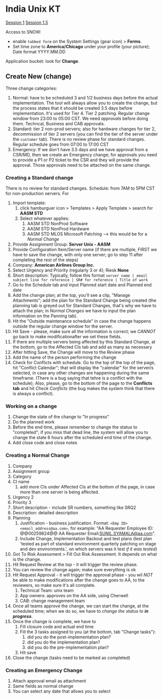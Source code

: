 # India Unix KT

[Session 1](https://web.microsoftstream.com/video/24f2f96d-b577-4143-8237-9f45771612c3)
[Session 1.5](https://web.microsoftstream.com/video/7a197d4e-ee38-436b-87f1-277332fe20fd)

Access to SNOW:

- enable `tabbed form` on the System Settings (gear icon) > **Forms**. 
- Set time zone to **America/Chicago** under your profile (your picture); Date format YYYY.MM.DD

Application bucket: look for **Change**.

## Create New (change)

Three change categories:

1. Normal: have to be scheduled 3 and 1/2 business days before the actual implementation. The tool will always allow you to create the change, but the process states that it should be created 3.5 days before implementation. It's used for Tier 4. Tier 2 patching. Regular change window from 23:00 to 05:00 CST. We need _approvals_ before doing them. Techncal, Business and CAB approvals.
2. Standard: tier 2 non-prod servers; also for hardware changes for tier 2, decommission of tier 2 servers (you can find the tier of the server under the `customer` tab). There is no review phase for standard changes. Regular schedule goes from 07:00 to 17:00 CST
3. Emergency: If we don't have 3.5 days and we have approval from a CSR/MD, then we create an Emergency change; for approvals you need to provide a P1 or P2 ticket to the CSR and they will provide the approval. Those approvals need to be attached on the same change.

### Creating a Standard change

There is no review for standard changes. Schedule: from 7AM to 5PM CST for non-production servers. For

1. Import template:
   1. click hamburguer icon > Templates > Apply Template > search for **AASM STD**
   2. Select whatever applies:
      1. AASM STD NonProd Software
      2. AASM STD NonProd Hardware
      3. AASM STD MLOS Microsoft Patching --> this would be for a _Normal Change_
2. Provide Assignment Group: **Server Unix - AASM**
3. Provide Configuration Item/Server name (if there are multiple, FIRST we have to save the change, with only one server; go to step 11 after completing the rest of the steps)
4. Company: **American Airlines Group Inc.**
5. Select Urgency and Priority (regularly 3 or 4); Riesk **None**
6. Short description: Typically, follow this format `server name | email subject line for reference | SR# for reference | Title of work`
7. Go to the Schedule tab and input Planned start date and Planned end date
8. Add the change plan; at the top, you'll see a clip, "Manage Attachments"; add the plan for the Standard Change being created (the planning tab is greyed out for Standard Changes, that's why we have to attach the plan; in _Normal Changes_ we have to input the plan information on the Panning tab).
9. Hit the "Outside maintenance schedule" in case the change happens outside the regular change window for the server.
10. Hit Save - please, make sure all the information is correct; we _CANNOT_ go back to make modificationafter we set these fields.
11. If there are multiple servers being affected by this Standard Change, at the bottom, go to the Affected CIs tab and add as many as necessary
12. After hitting Save, the Change will move to the _Review_ phase
13. Add the name of the person performing the change
14. Check for Conflicts with schedule. Go to the top of the top of the page, hit "Conflict Calendar"; that will display the "calendar" for the server/s selected, in case any other changes are happening during the same timeframe. (There is a bug saying that tehre is a conflict with the schedule); Also, please, go to the bottom of the page to the **Conflicts tab** and hit _Check Conflicts_ (the bug makes the system think that there is always a conflict).

### Working on a change

1. Change the state of the change to "In progress"
2. Do the planned work
3. Before the end time, please remember to change the status to "completed"; if you miss that dead line, the system will allow you to change the state 6 hours after the scheduled end time of the change.
4. Add close code and close notes

### Creating a Normal Change

1. Company
2. Assignment group
3. Category
4. CI name
   1. add more CIs under Affected CIs at the bottom of the page, in case more than one server is being affected.
5. Urgency 2
6. Priority 3
7. Short description - include SR numbers, something like SRQ2
8. Description: detailed description
9. Planning
   1. Justification - business justification. Format: `<Emp ID> <email_address@aa.com>`, for example: "AA Requester Employee ID:  @@00259824@@ AA Requester Email:SUNIL.SYAMALA@aa.com".
   2. Include Change, Implementation Backout and test plans (test plan 'tested as part of standard environment quarterly patching on stage and dev environments.', on which servers was it test _if it was tested_)
10. Got To Risk Assessment > Fill Out Risk Assessment. It depends on what is the change.
11. Hit Request Review at the top - it will trigger the review phase.
12. You can review the change again; make sure everything is ok
13. Hit Request Approval - it will trigger the approval phase - you wil _NOT_ be able to make modifications after the change goes to AA, to the reviewers, so make sure it's all complete.
    1. Technical Team: unix team
    2. App owners: approves on the AA side, using Cherwell
    3. CAB: change management team
15. Once all teams approve the change, we can start the change, at the scheduled time; when we do so, we have to _change the status to **in progress**_.
16. Once the change is complete, we have to
    1. Fill closure code and actual end time
    2. Fill the 3 tasks assigned to you (at the bottom, tab "Change tasks"):
       1. did you do the post-implementation plan?
       2. did you do the implementation plan?
       3. did you do the pre-implementation plan?
    3. Hit save
17. Close the change (tasks need to be marked as completed)

### Creating an Emergency Change

1. Attach approval email as attachment
2. Same fields as normal change
3. You can select any date that allows you to select
